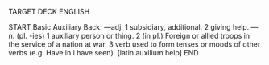 TARGET DECK
ENGLISH

START
Basic
Auxiliary
Back: —adj. 1 subsidiary, additional. 2 giving help. —n. (pl. -ies) 1 auxiliary person or thing. 2 (in pl.) Foreign or allied troops in the service of a nation at war. 3 verb used to form tenses or moods of other verbs (e.g. Have in i have seen). [latin auxilium help]
END
